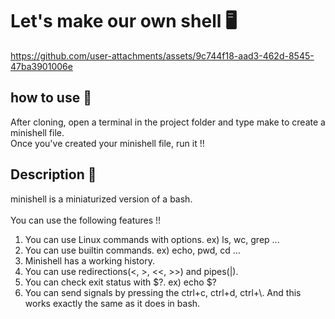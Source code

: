 # Let's make our own shell 🖥️


https://github.com/user-attachments/assets/9c744f18-aad3-462d-8545-47ba3901006e



## how to use 📖

After cloning, open a terminal in the project folder and type make to create a minishell file. <br/>
Once you've created your minishell file, run it !!

## Description 📝
minishell is a miniaturized version of a bash. <br/><br/>
You can use the following features !!

1. You can use Linux commands with options. ex) ls, wc, grep ...
2. You can use builtin commands. ex) echo, pwd, cd ...
3. Minishell has a working history.
4. You can use redirections(<, >, <<, >>) and pipes(|).
5. You can check exit status with $?. ex) echo $?
6. You can send signals by pressing the ctrl+c, ctrl+d, ctrl+\\. And this works exactly the same as it does in bash.
